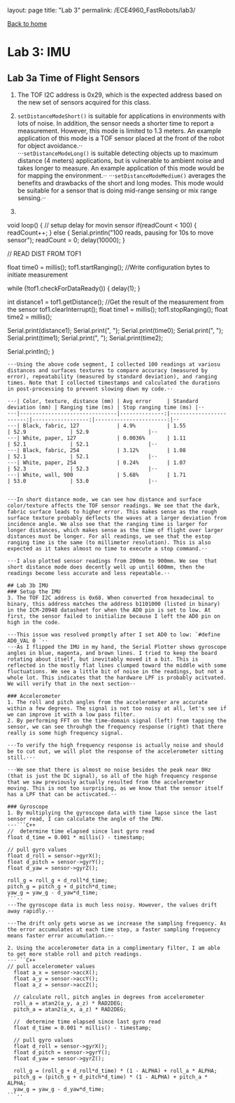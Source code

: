 layout: page
title: "Lab 3"
permalink: /ECE4960_FastRobots/lab3/

[Back to home](https://jojoliangs.github.io/ECE4960_FastRobots/ "ECE 4960 - Jojo Liang - Home")

# Lab 3: IMU

## Lab 3a Time of Flight Sensors
1. The TOF I2C address is 0x29, which is the expected address based on the new set of sensors acquired for this class. 

2. `setDistanceModeShort()` is suitable for applications in environments with lots of noise. In addition, the sensor needs a shorter time to report a measurement. However, this mode is limited to 1.3 meters. An example application of this mode is a TOF sensor placed at the front of the robot for object avoidance.⋅⋅    
⋅⋅⋅`setDistanceModeLong()` is suitable detecting objects up to maximum distance (4 meters) applications, but is vulnerable to ambient noise and takes longer to measure. An example application of this mode would be for mapping the environment.⋅⋅
⋅⋅⋅`setDistanceModeMedium()` averages the benefits and drawbacks of the short and long modes. This mode would be suitable for a sensor that is doing mid-range sensing or mix range sensing.⋅⋅

3. ```C++
void loop()
{
  // setup delay for movin sensor
  if(readCount < 100)
  {
    readCount++;
  }
  else
  {
    Serial.println("100 reads, pausing for 10s to move sensor");
    readCount = 0;
    delay(10000);
  }
  
  // READ DIST FROM TOF1
  
  float time0 = millis();
  tof1.startRanging(); //Write configuration bytes to initiate measurement

  while (!tof1.checkForDataReady())
  {
    delay(1);
  }

  int distance1 = tof1.getDistance(); //Get the result of the measurement from the sensor
  tof1.clearInterrupt();
  float time1 = millis();
  tof1.stopRanging();
  float time2 = millis();

  Serial.print(distance1);
  Serial.print(", ");
  Serial.print(time0);
  Serial.print(", ");
  Serial.print(time1);
  Serial.print(", ");
  Serial.print(time2);

  Serial.println();
}
```
⋅⋅⋅Using the above code segment, I collected 100 readings at variosu distances and surfaces textures to compare accuracy (measured by error), repeatability (measured by standard deviation), and ranging times. Note that I collected timestamps and calculated the durations in post-processing to prevent slowing down my code.⋅⋅

⋅⋅⋅| Color, texture, distance (mm) | Avg error     | Standard deviation (mm) | Ranging time (ms) | Stop ranging time (ms) |⋅⋅
⋅⋅⋅|-------------------------------|--------------:|------------------------:|------------------:|-----------------------:|⋅⋅
⋅⋅⋅| Black, fabric, 127            | 4.9%          | 1.55                    | 52.9              | 52.9                   |⋅⋅
⋅⋅⋅| White, paper, 127             | 0.0036%       | 1.11                    | 52.1              | 52.1                   |⋅⋅
⋅⋅⋅| Black, fabric, 254            | 3.12%         | 1.08                    | 52.1              | 52.1                   |⋅⋅
⋅⋅⋅| White, paper, 254             | 0.24%         | 1.07                    | 52.3              | 52.3                   |⋅⋅
⋅⋅⋅| White, wall, 900              | 5.68%         | 1.71                    | 53.0              | 53.0                   |⋅⋅


⋅⋅⋅In short distance mode, we can see how distance and surface color/texture affects the TOF sensor readings. We see that the dark, fabric surface leads to higher error. This makes sense as the rough surface texture probably deflects the waves at a larger deviation from incidence angle. We also see that the ranging time is larger for longer distances, which makes sense as the time of flight over larger distances must be longer. For all readings, we see that the estop ranging time is the same (to millimeter resolution). This is also expected as it takes almost no time to execute a stop command.⋅⋅

⋅⋅⋅I also plotted sensor readings from 200mm to 900mm. We see  that short distance mode does decently well up until 600mm, then the readings become less accurate and less repeatable.⋅⋅

## Lab 3b IMU
### Setup the IMU
3. The TOF I2C address is 0x68. When converted from hexadecimal to binary, this address matches the address b1101000 (listed in binary) in the ICM-20948 datasheet for when the AD0 pin is set to low. At first, the sensor failed to initialize because I left the AD0 pin on high in the code.

⋅⋅⋅This issue was resolved promptly after I set AD0 to low: `#define AD0_VAL 0 `⋅⋅
⋅⋅⋅As I flipped the IMU in my hand, the Serial Plotter shows gyroscope angles in blue, magenta, and brown lines. I tried to keep the board rotating about itself, but inevitably moved it a bit. This is reflected in the mostly flat lines clumped toward the middle with some fluctuations. We see a little bit of noise in the readings, but not a whole lot. This indicates that the hardware LPF is probably acitvated. We will verify that in the next section⋅⋅ 

### Accelerometer
1. The roll and pitch angles from the accelerometer are accurate within a few degrees. The signal is not too noisy at all, let's see if we can improve it with a low pass filter. 
2. By performing FFT on the time-domain signal (left) from tapping the sensor, we can see throuhgh the frequency response (right) that there really is some high frequency signal.

⋅⋅⋅To verify the high frequency response is actually noise and should be to cut out, we will plot the response of the accelerometer sitting still.⋅⋅⋅

⋅⋅⋅We see that there is almost no noise besides the peak near 0Hz (that is just the DC signal), so all of the high frequency response that we saw previously actually resulted from the accelerometer moving. This is not too surprising, as we know that the sensor itself has a LPF that can be activcated.⋅⋅

### Gyroscope
1. By multiplying the gyroscope data with time lapse since the last sensor read, I can calculate the angle of the IMU. 
⋅⋅⋅```C++
//  determine time elapsed since last gyro read
float d_time = 0.001 * millis() - timestamp;

// pull gyro values 
float d_roll = sensor->gyrX();
float d_pitch = sensor->gyrY();
float d_yaw = sensor->gyrZ();

roll_g = roll_g + d_roll*d_time;
pitch_g = pitch_g + d_pitch*d_time;
yaw_g = yaw_g - d_yaw*d_time;
```⋅⋅
⋅⋅⋅The gyroscope data is much less noisy. However, the values drift away rapidly.⋅⋅

⋅⋅⋅The drift only gets worse as we increase the sampling frequency. As the error accumulates at each time step, a faster sampling frequency means faster error accumulation.⋅⋅

2. Using the accelerometer data in a complimentary filter, I am able to get more stable roll and pitch readings.
⋅⋅⋅```C++
// pull accelerometer values
  float a_x = sensor->accX();
  float a_y = sensor->accY();
  float a_z = sensor->accZ();

  // calculate roll, pitch angles in degrees from accelerometer
  roll_a = atan2(a_y, a_z) * RAD2DEG;
  pitch_a = atan2(a_x, a_z) * RAD2DEG;
  
  //  determine time elapsed since last gyro read
  float d_time = 0.001 * millis() - timestamp;
  
  // pull gyro values 
  float d_roll = sensor->gyrX();
  float d_pitch = sensor->gyrY();
  float d_yaw = sensor->gyrZ();

  roll_g = (roll_g + d_roll*d_time) * (1 - ALPHA) + roll_a * ALPHA;
  pitch_g = (pitch_g + d_pitch*d_time) * (1 - ALPHA) + pitch_a * ALPHA;
  yaw_g = yaw_g - d_yaw*d_time;
```⋅⋅